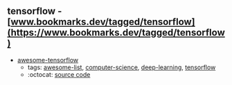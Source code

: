 tensorflow - [www.bookmarks.dev/tagged/tensorflow](https://www.bookmarks.dev/tagged/tensorflow)
---
* [awesome-tensorflow](https://github.com/jtoy/awesome-tensorflow#readme)
    * tags: [awesome-list](../tagged/awesome-list.md), [computer-science](../tagged/computer-science.md), [deep-learning](../tagged/deep-learning.md), [tensorflow](../tagged/tensorflow.md)
    * :octocat: [source code](https://github.com/jtoy/awesome-tensorflow#readme)

